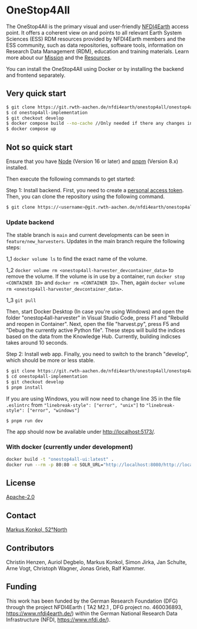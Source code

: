 # OneStop4All
The OneStop4All is the primary visual and user-friendly [NFDI4Earth](https://www.nfdi4earth.de/) access point. It offers a coherent view on and points to all relevant Earth System Sciences (ESS) RDM resources provided by NFDI4Earth members and the ESS community, such as data repositories, software tools, information on Research Data Management (RDM), education and training materials. Learn more about our [Mission](https://nfdi4earth.de/about-us) and the [Resources](https://nfdi4earth.de/2facilitate/onestop4all).

You can install the OneStop4All using Docker or by installing the backend and frontend separately.

## Very quick start

```bash
$ git clone https://git.rwth-aachen.de/nfdi4earth/onestop4all/onestop4all-implementation.git
$ cd onestop4all-implementation
$ git checkout develop
$ docker compose build --no-cache //Only needed if there any changes in the source Code
$ docker compose up
```

## Not so quick start

Ensure that you have [Node](https://nodejs.org/en/) (Version 16 or later) and [pnpm](https://pnpm.io/) (Version 8.x) installed.

Then execute the following commands to get started:

Step 1: Install backend. First, you need to create a [personal access token](https://docs.gitlab.com/ee/user/profile/personal_access_tokens.html#clone-repository-using-personal-access-token). Then, you can clone the repository using the following command.  
```bash
$ git clone https://<username>@git.rwth-aachen.de/nfdi4earth/onestop4all/onestop4all-harvester.git
```
### Update backend

The stable branch is `main` and current developments can be seen in `feature/new_harvesters`. Updates in the main branch require the following steps:

1_1 `docker volume ls` to find the exact name of the volume.

1_2 `docker volume rm <onestop4all-harvester_devcontainer_data>` to remove the volume. If the volume is in use by a container, run `docker stop <CONTAINER ID>` and `docker rm <CONTAINER ID>`. Then, again `docker volume rm <onestop4all-harvester_devcontainer_data>`.

1_3 `git pull`

Then, start Docker Desktop (In case you're using Windows) and open the folder "onestop4all-harvester" in Visual Studio Code, press F1 and "Rebuild and reopen in Container".
Next, open the file "harvest.py", press F5 and "Debug the currently active Python file". These steps will build the indices based on the data from the Knowledge Hub. Currently, building indicses takes around 10 seconds.

Step 2: Install web app. Finally, you need to switch to the branch "develop", which should be more or less stable. 
```bash
$ git clone https://git.rwth-aachen.de/nfdi4earth/onestop4all/onestop4all-implementation.git
$ cd onestop4all-implementation
$ git checkout develop
$ pnpm install
```
If you are using Windows, you will now need to change line 35 in the file `.eslintrc` from `"linebreak-style": ["error", "unix"]` to `"linebreak-style": ["error", "windows"]`
```bash
$ pnpm run dev
```

The app should now be available under [http://localhost:5173/](http://localhost:5173/).

### With docker (currently under development)

```bash
docker build -t "onestop4all-ui:latest" .
docker run --rm -p 80:80 -e SOLR_URL="http://localhost:8080/http://localhost:8983/solr"  onestop4all-ui:latest
```
## License

[Apache-2.0](https://www.apache.org/licenses/LICENSE-2.0)

## Contact

[Markus Konkol, 52°North](m.konkol@52north.org)

## Contributors

Christin Henzen, Auriol Degbelo, Markus Konkol, Simon Jirka, Jan Schulte, Arne Vogt, Christoph Wagner, Jonas Grieb, Ralf Klammer.

## Funding

This work has been funded by the German Research Foundation (DFG) through the project NFDI4Earth ( TA2 M2.1 , DFG project no. 460036893, https://www.nfdi4earth.de/) within the German National Research Data Infrastructure (NFDI, https://www.nfdi.de/). 

